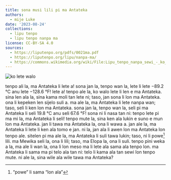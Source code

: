```yaml
---
title: sona musi lili pi ma Antateka
authors:
  - mije Luke
date: '2023-08-24'
collections:
  - lipu tenpo
  - lipu tenpo nanpa ma
license: CC-BY-SA 4.0
sources:
  - https://liputenpo.org/pdfs/0021ma.pdf
  - https://liputenpo.org/lipu/nanpa-ma/
  - https://commons.wikimedia.org/wiki/File:Lipu_tenpo_nanpa_sewi_-_ko_lete_walo.png
---
```


![ko lete walo](https://upload.wikimedia.org/wikipedia/commons/9/99/Lipu_tenpo_nanpa_sewi_-_ko_lete_walo.png)

tenpo ali la, ma Antateka li lete a! sona jan la, tenpo wan la, lete li lete −89.2 °C anu lete −128.6 °F! lete a! tenpo ale la, ko walo lete li len e ma Antateka. sina len ala la, sina kama moli tan lete ni; taso, jan sona li lon ma Antateka. ona li kepeken len sijelo suli a. ma ale la, ma Antateka li lete nanpa wan; taso, seli li ken lon ma Antateka. sona jan la, tenpo wan la, seli pi ma Antateka li seli 19.8 °C anu seli 67.6 °F! sona ni li nasa tan ni: tenpo lete pi ma mi la, ma Antateka li seli! tenpo mute la, sina ken ala lukin e suno e mun lon ma Antateka. jan li tawa ma Antateka la, ona li wawa a. jan ale la, ma Antateka li lete li ken ala tomo e jan. ni la, jan ala li awen lon ma Antateka lon tenpo ale. sitelen pi ma ale la, ma Antateka li suli tawa lukin; taso, ni li powe[^1] lili. ma Mewika seli la, ona li lili; taso, ma Elopa la, ona li suli. tenpo pini weka a la, ma ale li wan la, ona li lon meso ma li lete ala sama ala tenpo lon. ma Antateka li sama ma pi telo ala tan ni: telo li kama ala tan sewi lon tenpo mute. ni ale la, sina wile ala wile tawa ma Antateka?

[^1]: “powe” li sama “lon ala”